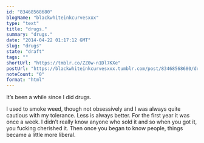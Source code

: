 ```yaml
---
id: "83468568680"
blogName: "blackwhiteinkcurvesxxx"
type: "text"
title: "drugs."
summary: "drugs."
date: "2014-04-22 01:17:12 GMT"
slug: "drugs"
state: "draft"
tags: ""
shortUrl: "https://tmblr.co/ZZ0w-n1Dl7KXe"
postUrl: "https://blackwhiteinkcurvesxxx.tumblr.com/post/83468568680/drugs"
noteCount: "0"
format: "html"
---
```


It’s been a while since I did drugs.

I used to smoke weed, though not obsessively and I was always quite cautious with my tolerance. Less is always better. For the first year it was once a week. I didn’t really know anyone who sold it and so when you got it, you fucking cherished it. Then once you began to know people, things became a little more liberal.